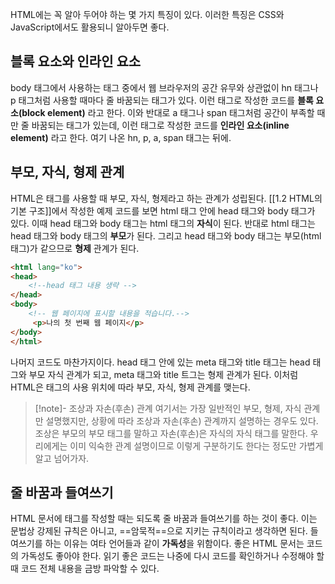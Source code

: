 HTML에는 꼭 알아 두어야 하는 몇 가지 특징이 있다. 이러한 특징은 CSS와 JavaScript에서도 활용되니 알아두면 좋다.

## 블록 요소와 인라인 요소
body 태그에서 사용하는 태그 중에서 웹 브라우저의 공간 유무와 상관없이 hn 태그나 p 태그처럼 사용할 때마다 줄 바꿈되는 태그가 있다. 이런 태그로 작성한 코드를 **블록 요소(block element)** 라고 한다. 이와 반대로 a 태그나 span 태그처럼 공간이 부족할 때만 줄 바꿈되는 태그가 있는데, 이런 태그로 작성한 코드를 **인라인 요소(inline element)** 라고 한다. 여기 나온 hn, p, a, span 태그는 뒤에.

## 부모, 자식, 형제 관계
HTML은 태그를 사용할 때 부모, 자식, 형제라고 하는 관계가 성립된다. [[1.2 HTML의 기본 구조]]에서 작성한 예제 코드를 보면 html 태그 안에 head 태그와 body 태그가 있다. 
이때 head  태그와 body 태그는 html 태그의 **자식**이 된다. 
반대로 html 태그는 head 태그와 body 태그의 **부모**가 된다. 
그리고 head 태그와 body 태그는 부모(html 태그)가 같으므로 **형제** 관계가 된다.

```html
<html lang="ko">
<head>
	<!--head 태그 내용 생략 -->
</head>
<body>
    <!-- 웹 페이지에 표시할 내용을 적습니다.-->
     <p>나의 첫 번째 웹 페이지</p>
</body>
</html>
```

나머지 코드도 마찬가지이다. head 태그 안에 있는 meta 태그와 title 태그는 head 태그와 부모 자식 관계가 되고, meta 태그와 title 트그는 형제 관계가 된다. 이처럼 HTML은 태그의 사용 위치에 따라 부모, 자식, 형제 관계를 맺는다.

> [!note]- 조상과 자손(후손) 관계
> 여기서는 가장 일반적인 부모, 형제, 자식 관계만 설명했지만, 상황에 따라 조상과 자손(후손) 관계까지 설명하는 경우도 있다. 조상은 부모의 부모 태그를 말하고 자손(후손)은 자식의 자식 태그를 말한다. 우리에게는 이미 익숙한 관계 설명이므로 이렇게 구분하기도 한다는 정도만 가볍게 알고 넘어가자.

## 줄 바꿈과 들여쓰기
HTML 문서에 태그를 작성할 때는 되도록 줄 바꿈과 들여쓰기를 하는 것이 좋다. 이는 문법상 강제된 규칙은 아니고, ==암묵적==으로 지키는 규칙이라고 생각하면 된다.
들여쓰기를 하는 이유는 여타 언어들과 같이 **가독성**을 위함이다. 좋은 HTML 문서는 코드의 가독성도 좋아야 한다. 읽기 좋은 코드는 나중에 다시 코드를 확인하거나 수정해야 할 때 코드 전체 내용을 금방 파악할 수 있다.
